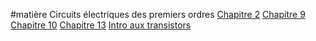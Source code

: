 #matière
Circuits électriques des premiers ordres
[Chapitre 2](Université/S1/APP5/Chapitre%202.md)
[Chapitre 9](Chapitre%209.md)
[Chapitre 10](Chapitre%2010.md)
[Chapitre 13](Chapitre%2013.md)
[Intro aux transistors](Intro%20aux%20transistors.md)
